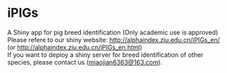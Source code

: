 # iPIGs
A Shiny app for pig breed identification (Only  academic use is approved)  
Please refere to our shiny website: http://alphaindex.zju.edu.cn/iPIGs_en/  (or http://alphaindex.zju.edu.cn/iPIGs_en.html)  
If you want to deploy a shiny server for breed identification of other species, please contact us (miaojian6363@163.com).
